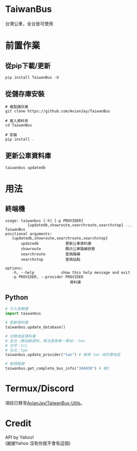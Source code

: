 # TaiwanBus
台灣公車，全台皆可使用
# 前置作業
## 從pip下載/更新
```shell
pip install TaiwanBus -U
```
## 從儲存庫安裝
```shell
# 複製儲存庫
git clone https://github.com/AvianJay/TaiwanBus

# 進入資料夾
cd TaiwanBus

# 安裝
pip install .
```
## 更新公車資料庫
```shell
taiwanbus updatedb
```
# 用法
## 終端機
```
usage: taiwanbus [-h] [-p PROVIDER]
          {updatedb,showroute,searchroute,searchstop} ...                                                                    TaiwanBus                                                                                                                           positional arguments:
   {updatedb,showroute,searchroute,searchstop}
       updatedb            更新公車資料庫
       showroute           顯示公車路線狀態
       searchroute         查詢路線
       searchstop          查詢站點

options:
   -h, --help            show this help message and exit
   -p PROVIDER, --provider PROVIDER
                             資料庫
```
## Python
```python
# 引入依賴庫
import taiwanbus

# 更新資料庫
taiwanbus.update_database()

# 切換地區資料庫
# 全台（無站點資料，無法查詢單一車站）：twn
# 台中：tcc
# 台北：tpe
taiwanbus.update_provider("twn") # 替換 twn 成所需地區

# 取得路線
taiwanbus.get_complete_bus_info("304030") # 綠3
```
# Termux/Discord
項目已移至[AvianJay/TaiwanBus-Utils](https://github.com/AvianJay/TaiwanBus-Utils)。
# Credit
API by Yahoo!<br>
(謝謝Yahoo 沒有你就不會有這個)
